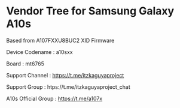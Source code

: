 # Vendor Tree for Samsung Galaxy A10s
Based from A107FXXU8BUC2 XID Firmware

Device Codename : a10sxx

Board : mt6765

Support Channel : https://t.me/itzkaguyaproject

Support Group : htps://t.me/itzkaguyaproject_chat

A10s Official Group : https://t.me/a107x
